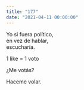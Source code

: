 ```yaml
---
title: "177"
date: "2021-04-11 00:00:00"
---
```


Yo si fuera político,\
en vez de hablar,\
escucharía.

1 like = 1 voto

¿Me votás?

Haceme volar.
